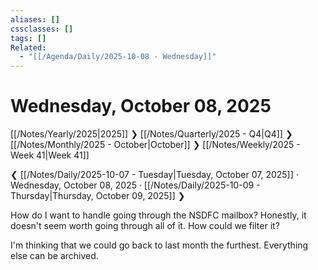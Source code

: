 ```yaml
---
aliases: []
cssclasses: []
tags: []
Related:
  - "[[/Agenda/Daily/2025-10-08 - Wednesday]]"
---
```

# Wednesday, October 08, 2025

[[/Notes/Yearly/2025|2025]] ❯ [[/Notes/Quarterly/2025 - Q4|Q4]] ❯ [[/Notes/Monthly/2025 - October|October]] ❯ [[/Notes/Weekly/2025 - Week 41|Week 41]]

❮ [[/Notes/Daily/2025-10-07 - Tuesday|Tuesday, October 07, 2025]] · Wednesday, October 08, 2025 · [[/Notes/Daily/2025-10-09 - Thursday|Thursday, October 09, 2025]] ❯

How do I want to handle going through the NSDFC mailbox? Honestly, it doesn't seem worth going through all of it. How could we filter it?

I'm thinking that we could go back to last month the furthest. Everything else can be archived. 
